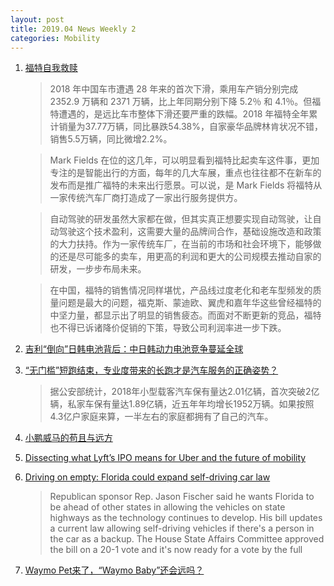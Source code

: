 ```yaml
---
layout: post
title: 2019.04 News Weekly 2
categories: Mobility
---
```


1. [福特自我救赎](https://www.huxiu.com/article/292781.html)

    > 2018 年中国车市遭遇 28 年来的首次下滑，乘用车产销分别完成 2352.9 万辆和 2371 万辆，比上年同期分别下降 5.2％ 和 4.1％。但福特遭遇的，是远比车市整体下滑还要严重的跌幅。2018 年福特全年累计销量为37.77万辆，同比暴跌54.38%，自家豪华品牌林肯状况不错，销售5.5万辆，同比微增2.2%。

    > Mark Fields 在位的这几年，可以明显看到福特比起卖车这件事，更加专注的是智能出行的方面，每年的几大车展，重点也往往都不在新车的发布而是推广福特的未来出行愿景。可以说，是 Mark Fields 将福特从一家传统汽车厂商打造成了一家出行服务提供方。

    > 自动驾驶的研发虽然大家都在做，但其实真正想要实现自动驾驶，让自动驾驶这个技术盈利，这需要大量的品牌间合作，基础设施改造和政策的大力扶持。作为一家传统车厂，在当前的市场和社会环境下，能够做的还是尽可能多的卖车，用更高的利润和更大的公司规模去推动自家的研发，一步步布局未来。

    > 在中国，福特的销售情况同样堪忧，产品线过度老化和老车型频发的质量问题是最大的问题，福克斯、蒙迪欧、翼虎和嘉年华这些曾经福特的中坚力量，都显示出了明显的销售疲态。而面对不断更新的竞品，福特也不得已诉诸降价促销的下策，导致公司利润率进一步下跌。

2. [吉利“倒向”日韩电池背后：中日韩动力电池竞争蔓延全球](https://www.huxiu.com/article/292988.html)

3. [“无门槛”短跑结束，专业度带来的长跑才是汽车服务的正确姿势？](https://36kr.com/p/5191729)

    > 据公安部统计，2018年小型载客汽车保有量达2.01亿辆，首次突破2亿辆，私家车保有量达1.89亿辆，近五年年均增长1952万辆。如果按照4.3亿户家庭来算，一半左右的家庭都拥有了自己的汽车。

4. [小鹏威马的苟且与远方](https://36kr.com/p/5192070)

5. [Dissecting what Lyft’s IPO means for Uber and the future of mobility](https://techcrunch.com/2019/04/06/dissecting-lyfts-ipo-uber-scooters-autonomous-vehicles-and-the-future-of-mobility/)

6. [Driving on empty: Florida could expand self-driving car law](https://www.timesunion.com/news/article/Driving-on-empty-Florida-could-expand-13742173.php)

    > Republican sponsor Rep. Jason Fischer said he wants Florida to be ahead of other states in allowing the vehicles on state highways as the technology continues to develop. His bill updates a current law allowing self-driving vehicles if there's a person in the car as a backup. The House State Affairs Committee approved the bill on a 20-1 vote and it's now ready for a vote by the full 

7. [Waymo Pet来了，“Waymo Baby”还会远吗？](https://www.weibo.com/ttarticle/p/show?id=2309404358386832535292#_0)

